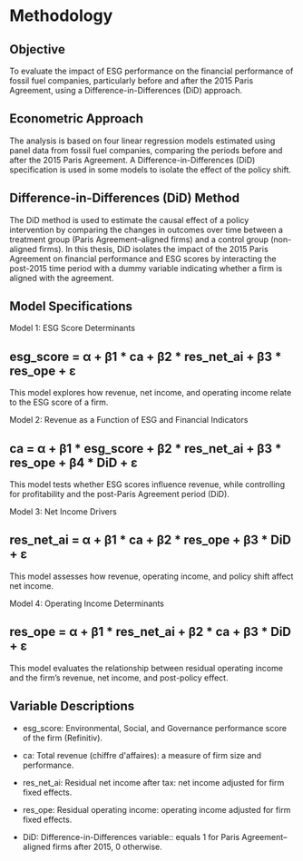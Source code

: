 # Methodology

## Objective
To evaluate the impact of ESG performance on the financial performance of fossil fuel companies, particularly before and after the 2015 Paris Agreement, using a Difference-in-Differences (DiD) approach.

## Econometric Approach
The analysis is based on four linear regression models estimated using panel data from fossil fuel companies, comparing the periods before and after the 2015 Paris Agreement. A Difference-in-Differences (DiD) specification is used in some models to isolate the effect of the policy shift.

## Difference-in-Differences (DiD) Method
The DiD method is used to estimate the causal effect of a policy intervention by comparing the changes in outcomes over time between a treatment group (Paris Agreement–aligned firms) and a control group (non-aligned firms). In this thesis, DiD isolates the impact of the 2015 Paris Agreement on financial performance and ESG scores by interacting the post-2015 time period with a dummy variable indicating whether a firm is aligned with the agreement.

## Model Specifications
Model 1: ESG Score Determinants
## esg_score = α + β1 * ca + β2 * res_net_ai + β3 * res_ope + ε
This model explores how revenue, net income, and operating income relate to the ESG score of a firm.

Model 2: Revenue as a Function of ESG and Financial Indicators
## ca = α + β1 * esg_score + β2 * res_net_ai + β3 * res_ope + β4 * DiD + ε
This model tests whether ESG scores influence revenue, while controlling for profitability and the post-Paris Agreement period (DiD).

Model 3: Net Income Drivers
## res_net_ai = α + β1 * ca + β2 * res_ope + β3 * DiD + ε
This model assesses how revenue, operating income, and policy shift affect net income.

Model 4: Operating Income Determinants
 ## res_ope = α + β1 * res_net_ai + β2 * ca + β3 * DiD + ε
This model evaluates the relationship between residual operating income and the firm’s revenue, net income, and post-policy effect.

## Variable	Descriptions

- esg_score: Environmental, Social, and Governance performance score of the firm (Refinitiv).

- ca: Total revenue (chiffre d'affaires): a measure of firm size and performance.

- res_net_ai: Residual net income after tax: net income adjusted for firm fixed effects.

- res_ope: Residual operating income: operating income adjusted for firm fixed effects.

- DiD: Difference-in-Differences variable:: equals 1 for Paris Agreement–aligned firms after 2015, 0 otherwise.
